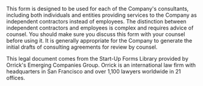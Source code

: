 This form is designed to be used for each of the Company's consultants, including both individuals and entities providing services to the Company as independent contractors instead of employees. The distinction between independent contractors and employees is complex and requires advice of counsel. You should make sure you discuss this form with your counsel before using it. It is generally appropriate for the Company to generate the initial drafts of consulting agreements for review by counsel.

This legal document comes from the Start-Up Forms Library provided by Orrick's Emerging Companies Group.  Orrick is an international law firm with headquarters in San Francisco and over 1,100 lawyers worldwide in 21 offices.